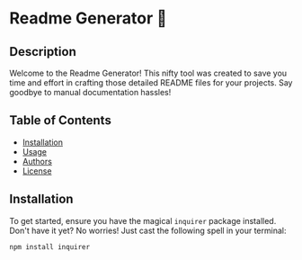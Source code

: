 # Readme Generator 🚀

## Description
Welcome to the Readme Generator! This nifty tool was created to save you time and effort in crafting those detailed README files for your projects. Say goodbye to manual documentation hassles!

## Table of Contents
- [Installation](#installation)
- [Usage](#usage)
- [Authors](#authors)
- [License](#license)

## Installation
To get started, ensure you have the magical `inquirer` package installed. Don't have it yet? No worries! Just cast the following spell in your terminal:
```bash
npm install inquirer
  
